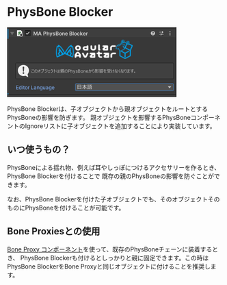 # PhysBone Blocker

![PhysBone Blocker](physbone-blocker.png)

PhysBone Blockerは、子オブジェクトから親オブジェクトをルートとするPhysBoneの影響を防ぎます。
親オブジェクトを影響するPhysBoneコンポーネントのIgnoreリストに子オブジェクトを追加することにより実装しています。

## いつ使うもの？

PhysBoneによる揺れ物、例えば耳やしっぽにつけるアクセサリーを作るとき、PhysBone Blockerを付けることで
既存の親のPhysBoneの影響を防ぐことができます。

なお、PhysBone Blockerを付けた子オブジェクトでも、そのオブジェクトそのものにPhysBoneを付けることが可能です。

## Bone Proxiesとの使用

[Bone Proxy コンポーネント](bone-proxy.md)を使って、既存のPhysBoneチェーンに装着するとき、
PhysBone Blockerも付けるとしっかりと親に固定できます。この時はPhysBone BlockerをBone Proxyと同じオブジェクトに付けることを推奨します。